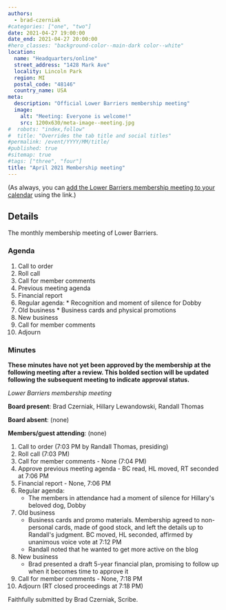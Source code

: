```yaml
---
authors:
  - brad-czerniak
#categories: ["one", "two"]
date: 2021-04-27 19:00:00
date_end: 2021-04-27 20:00:00
#hero_classes: "background-color--main-dark color--white"
location:
  name: "Headquarters/online"
  street_address: "1428 Mark Ave"
  locality: Lincoln Park
  region: MI
  postal_code: "48146"
  country_name: USA
meta:
  description: "Official Lower Barriers membership meeting"
  image:
    alt: "Meeting: Everyone is welcome!"
    src: 1200x630/meta-image--meeting.jpg
#  robots: "index,follow"
#  title: "Overrides the tab title and social titles"
#permalink: /event/YYYY/MM/title/
#published: true
#sitemap: true
#tags: ["three", "four"]
title: "April 2021 Membership meeting"
---
```


(As always, you can [add the Lower Barriers membership meeting to your calendar](http://bit.ly/lowerbarriers) using the link.)

## Details

The monthly membership meeting of Lower Barriers.

### Agenda

  1. Call to order
  2. Roll call
  3. Call for member comments
  4. Previous meeting agenda
  5. Financial report
  6. Regular agenda:
    * Recognition and moment of silence for Dobby
  7. Old business
    * Business cards and physical promotions
  8. New business
  9. Call for member comments
  10. Adjourn

### Minutes

**These minutes have not yet been approved by the membership at the following meeting after a review. This bolded section
will be updated following the subsequent meeting to indicate approval status.**

_Lower Barriers membership meeting_

**Board present**: Brad Czerniak, Hillary Lewandowski, Randall Thomas

**Board absent**: (none)

**Members/guest attending**: (none)

  1. Call to order (7:03 PM by Randall Thomas, presiding)
  2. Roll call (7:03 PM)
  3. Call for member comments - None (7:04 PM)
  4. Approve previous meeting agenda - BC read, HL moved, RT seconded at 7:06 PM
  5. Financial report - None, 7:06 PM
  6. Regular agenda:
     * The members in attendance had a moment of silence for Hillary's beloved dog, Dobby
  7. Old business
     * Business cards and promo materials. Membership agreed to non-personal cards, made of good stock, and left the details up to Randall's judgment. BC moved, HL seconded, affirmed by unanimous voice vote at 7:12 PM
     * Randall noted that he wanted to get more active on the blog
  8. New business
     * Brad presented a draft 5-year financial plan, promising to follow up when it becomes time to approve it
  9. Call for member comments - None, 7:18 PM
  10. Adjourn (RT closed proceedings at 7:18 PM)

Faithfully submitted by Brad Czerniak, Scribe.
